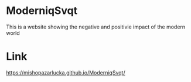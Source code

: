 # ModerniqSvqt
This is a website showing the negative and positivie impact of the modern world
# Link 
https://mishopazarlucka.github.io/ModerniqSvqt/

